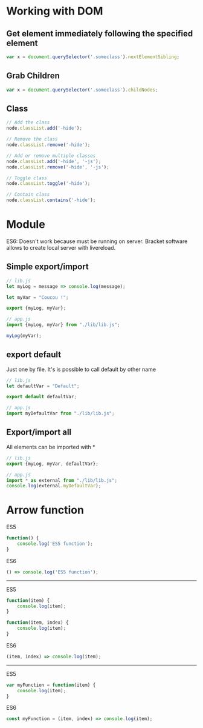 # Working with DOM

## Get element immediately following the specified element
```javascript
var x = document.querySelector('.someclass').nextElementSibling;
```

## Grab Children
```javascript
var x = document.querySelector('.someclass').childNodes;
```

## Class
```javascript
// Add the class
node.classList.add('-hide');

// Remove the class
node.classList.remove('-hide');

// Add or remove multiple classes
node.classList.add('-hide', '-js');
node.classList.remove('-hide', '-js');

// Toggle class
node.classList.toggle('-hide');

// Contain class
node.classList.contains('-hide');
```

# Module

ES6: Doesn't work because must be running on server. Bracket software allows to create local server with livereload.

## Simple export/import
```javascript
// lib.js
let myLog = message => console.log(message);

let myVar = "Coucou !";

export {myLog, myVar};

// app.js
import {myLog, myVar} from "./lib/lib.js";

myLog(myVar);
```

## export default
Just one by file.
It's is possible to call default by other name

```javascript
// lib.js
let defaultVar = "Default";

export default defaultVar;

// app.js
import myDefaultVar from "./lib/lib.js";
```

## Export/import all
All elements can be imported with *

```javascript
// lib.js
export {myLog, myVar, defaultVar};

// app.js
import * as external from "./lib/lib.js";
console.log(external.myDefaultVar);
```

# Arrow function
ES5
```javascript
function() {
    console.log('ES5 function');
}
```

ES6
```javascript
() => console.log('ES5 function');
```

___

ES5
```javascript
function(item) {
    console.log(item);
}

function(item, index) {
    console.log(item);
}
```

ES6
```javascript
(item, index) => console.log(item);
```

___

ES5
```javascript
var myFunction = function(item) {
    console.log(item);
}
```

ES6
```javascript
const myFunction = (item, index) => console.log(item);
```
